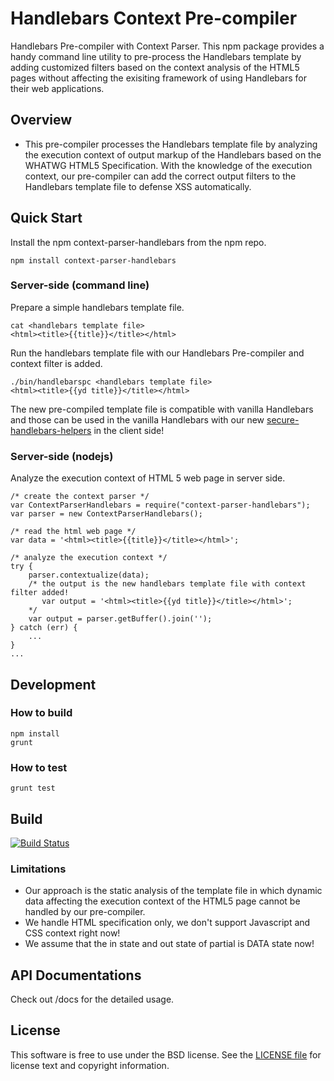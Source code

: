 Handlebars Context Pre-compiler
===============================

Handlebars Pre-compiler with Context Parser. This npm package provides a handy command line utility to pre-process the Handlebars template by adding customized filters based on the context analysis of the HTML5 pages without affecting the exisiting framework of using Handlebars for their web applications.

## Overview 

- This pre-compiler processes the Handlebars template file by analyzing the execution context of output markup of the Handlebars based on the WHATWG HTML5 Specification. With the knowledge of the execution context, our pre-compiler can add the correct output filters to the Handlebars template file to defense XSS automatically.

## Quick Start

Install the npm context-parser-handlebars from the npm repo.
```
npm install context-parser-handlebars
```

### Server-side (command line)

Prepare a simple handlebars template file.
```
cat <handlebars template file>
<html><title>{{title}}</title></html>
```

Run the handlebars template file with our Handlebars Pre-compiler and context filter is added.
```
./bin/handlebarspc <handlebars template file>
<html><title>{{yd title}}</title></html>
```

The new pre-compiled template file is compatible with vanilla Handlebars and those can be used in the vanilla Handlebars with our new <a href="https://git.corp.yahoo.com/paranoids/secure-handlebars-helpers">secure-handlebars-helpers</a> in the client side!

### Server-side (nodejs)

Analyze the execution context of HTML 5 web page in server side.
```
/* create the context parser */
var ContextParserHandlebars = require("context-parser-handlebars");
var parser = new ContextParserHandlebars();

/* read the html web page */
var data = '<html><title>{{title}}</title></html>';

/* analyze the execution context */
try {
    parser.contextualize(data);
    /* the output is the new handlebars template file with context filter added! 
       var output = '<html><title>{{yd title}}</title></html>';
    */
    var output = parser.getBuffer().join('');
} catch (err) {
    ...
}
...
```

## Development

### How to build
```
npm install
grunt
```

### How to test
```
grunt test
```

## Build

[![Build Status](https://travis-ci.org/yahoo/context-parser-handlebars.svg?branch=master)](https://travis-ci.org/yahoo/context-parser-handlebars)

### Limitations

- Our approach is the static analysis of the template file in which dynamic data affecting the execution context of the HTML5 page cannot be handled by our pre-compiler.
- We handle HTML specification only, we don't support Javascript and CSS context right now!
- We assume that the in state and out state of partial is DATA state now!

## API Documentations

Check out /docs for the detailed usage.

## License

This software is free to use under the BSD license.
See the [LICENSE file][] for license text and copyright information.

[LICENSE file]: ./LICENSE
